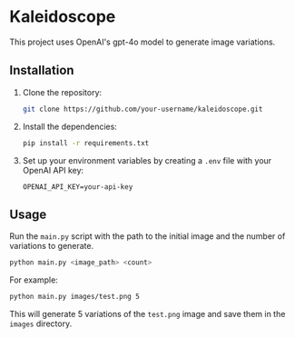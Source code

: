 # Kaleidoscope

This project uses OpenAI's gpt-4o model to generate image variations.

## Installation

1. Clone the repository:
   ```bash
   git clone https://github.com/your-username/kaleidoscope.git
   ```
2. Install the dependencies:
   ```bash
   pip install -r requirements.txt
   ```
3. Set up your environment variables by creating a `.env` file with your OpenAI API key:
   ```
   OPENAI_API_KEY=your-api-key
   ```

## Usage

Run the `main.py` script with the path to the initial image and the number of variations to generate.

```bash
python main.py <image_path> <count>
```

For example:

```bash
python main.py images/test.png 5
```

This will generate 5 variations of the `test.png` image and save them in the `images` directory.
